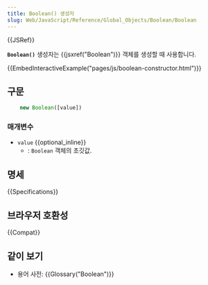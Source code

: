 ```yaml
---
title: Boolean() 생성자
slug: Web/JavaScript/Reference/Global_Objects/Boolean/Boolean
---
```

{{JSRef}}

**`Boolean()`** 생성자는 {{jsxref("Boolean")}} 객체를 생성할 때 사용합니다.

{{EmbedInteractiveExample("pages/js/boolean-constructor.html")}}

## 구문

```js
    new Boolean([value])
```

### 매개변수

- `value` {{optional_inline}}
  - : `Boolean` 객체의 초깃값.

## 명세

{{Specifications}}

## 브라우저 호환성

{{Compat}}

## 같이 보기

- 용어 사전: {{Glossary("Boolean")}}
